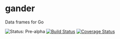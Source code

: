 # gander
Data frames for Go

![Status: Pre-alpha](https://img.shields.io/badge/status-pre--alpha-red.svg)
[![Build Status](https://travis-ci.org/tophatsteve/gander.svg?branch=master)](https://travis-ci.org/tophatsteve/gander)
[![Coverage Status](https://coveralls.io/repos/github/tophatsteve/gander/badge.svg?branch=master)](https://coveralls.io/github/tophatsteve/gander?branch=master)